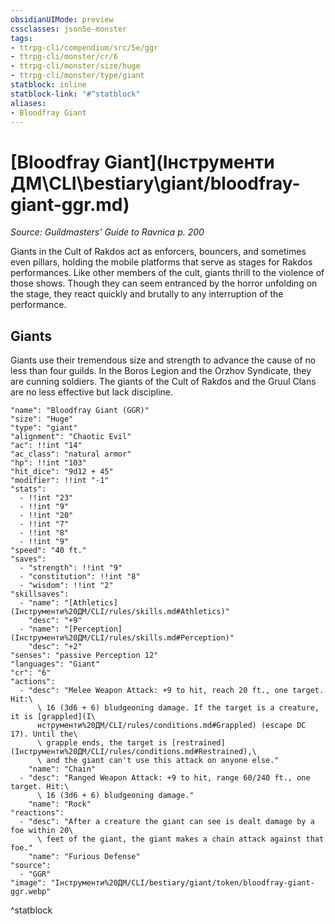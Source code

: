 ```yaml
---
obsidianUIMode: preview
cssclasses: json5e-monster
tags:
- ttrpg-cli/compendium/src/5e/ggr
- ttrpg-cli/monster/cr/6
- ttrpg-cli/monster/size/huge
- ttrpg-cli/monster/type/giant
statblock: inline
statblock-link: "#^statblock"
aliases:
- Bloodfray Giant
---
```

# [Bloodfray Giant](Інструменти ДМ\CLI\bestiary\giant/bloodfray-giant-ggr.md)
*Source: Guildmasters' Guide to Ravnica p. 200*  

Giants in the Cult of Rakdos act as enforcers, bouncers, and sometimes even pillars, holding the mobile platforms that serve as stages for Rakdos performances. Like other members of the cult, giants thrill to the violence of those shows. Though they can seem entranced by the horror unfolding on the stage, they react quickly and brutally to any interruption of the performance.

## Giants

Giants use their tremendous size and strength to advance the cause of no less than four guilds. In the Boros Legion and the Orzhov Syndicate, they are cunning soldiers. The giants of the Cult of Rakdos and the Gruul Clans are no less effective but lack discipline.

```statblock
"name": "Bloodfray Giant (GGR)"
"size": "Huge"
"type": "giant"
"alignment": "Chaotic Evil"
"ac": !!int "14"
"ac_class": "natural armor"
"hp": !!int "103"
"hit_dice": "9d12 + 45"
"modifier": !!int "-1"
"stats":
  - !!int "23"
  - !!int "9"
  - !!int "20"
  - !!int "7"
  - !!int "8"
  - !!int "9"
"speed": "40 ft."
"saves":
  - "strength": !!int "9"
  - "constitution": !!int "8"
  - "wisdom": !!int "2"
"skillsaves":
  - "name": "[Athletics](Інструменти%20ДМ/CLI/rules/skills.md#Athletics)"
    "desc": "+9"
  - "name": "[Perception](Інструменти%20ДМ/CLI/rules/skills.md#Perception)"
    "desc": "+2"
"senses": "passive Perception 12"
"languages": "Giant"
"cr": "6"
"actions":
  - "desc": "Melee Weapon Attack: +9 to hit, reach 20 ft., one target. Hit:\
      \ 16 (3d6 + 6) bludgeoning damage. If the target is a creature, it is [grappled](І\
      нструменти%20ДМ/CLI/rules/conditions.md#Grappled) (escape DC 17). Until the\
      \ grapple ends, the target is [restrained](Інструменти%20ДМ/CLI/rules/conditions.md#Restrained),\
      \ and the giant can't use this attack on anyone else."
    "name": "Chain"
  - "desc": "Ranged Weapon Attack: +9 to hit, range 60/240 ft., one target. Hit:\
      \ 16 (3d6 + 6) bludgeoning damage."
    "name": "Rock"
"reactions":
  - "desc": "After a creature the giant can see is dealt damage by a foe within 20\
      \ feet of the giant, the giant makes a chain attack against that foe."
    "name": "Furious Defense"
"source":
  - "GGR"
"image": "Інструменти%20ДМ/CLI/bestiary/giant/token/bloodfray-giant-ggr.webp"
```
^statblock